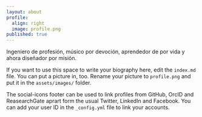 ```yaml
---
layout: about
profile:
  align: right
  image: profile.png
published: true
---
```

Ingeniero de profesión, músico por devoción, aprendedor de por vida y ahora diseñador por misión.

If you want to use this space to write your biography here, edit the `index.md` file. You can put a picture in, too. Rename your picture to `profile.png` and put it in the `assets/images/` folder.

The social-icons footer can be used to link profiles from GitHub, OrcID and ReasearchGate aprart form the usual Twitter, LinkedIn and Facebook. You can add your user ID in the `_config.yml` file to link your accounts.
